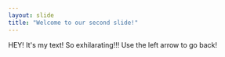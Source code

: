 ```yaml
---
layout: slide
title: "Welcome to our second slide!"
---
```

HEY!  It's my text!  So exhilarating!!!
Use the left arrow to go back!
